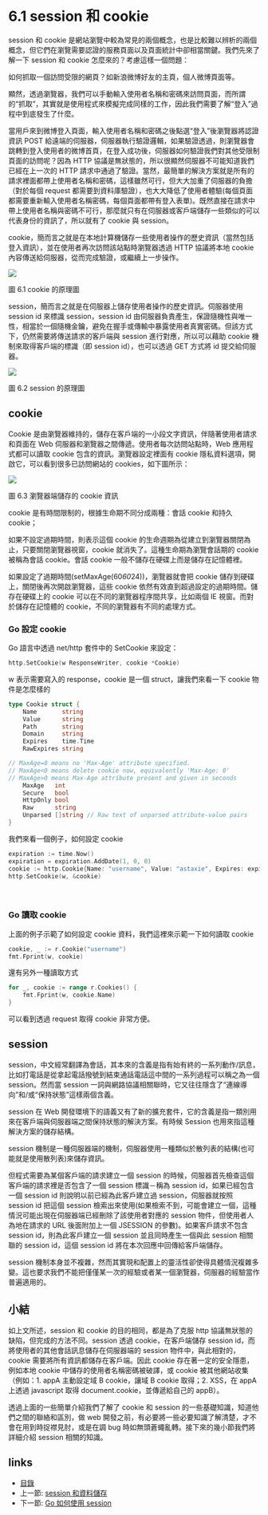 # 6.1 session 和 cookie
session 和 cookie 是網站瀏覽中較為常見的兩個概念，也是比較難以辨析的兩個概念，但它們在瀏覽需要認證的服務頁面以及頁面統計中卻相當關鍵。我們先來了解一下 session 和 cookie 怎麼來的？考慮這樣一個問題：

如何抓取一個訪問受限的網頁？如新浪微博好友的主頁，個人微博頁面等。

顯然，透過瀏覽器，我們可以手動輸入使用者名稱和密碼來訪問頁面，而所謂的“抓取”，其實就是使用程式來模擬完成同樣的工作，因此我們需要了解“登入”過程中到底發生了什麼。

當用戶來到微博登入頁面，輸入使用者名稱和密碼之後點選“登入”後瀏覽器將認證資訊 POST 給遠端的伺服器，伺服器執行驗證邏輯，如果驗證透過，則瀏覽器會跳轉到登入使用者的微博首頁，在登入成功後，伺服器如何驗證我們對其他受限制頁面的訪問呢？因為 HTTP 協議是無狀態的，所以很顯然伺服器不可能知道我們已經在上一次的 HTTP 請求中通過了驗證。當然，最簡單的解決方案就是所有的請求裡面都帶上使用者名稱和密碼，這樣雖然可行，但大大加重了伺服器的負擔（對於每個 request 都需要到資料庫驗證），也大大降低了使用者體驗(每個頁面都需要重新輸入使用者名稱密碼，每個頁面都帶有登入表單)。既然直接在請求中帶上使用者名稱與密碼不可行，那麼就只有在伺服器或客戶端儲存一些類似的可以代表身份的資訊了，所以就有了 cookie 與 session。

cookie，簡而言之就是在本地計算機儲存一些使用者操作的歷史資訊（當然包括登入資訊），並在使用者再次訪問該站點時瀏覽器透過 HTTP 協議將本地 cookie 內容傳送給伺服器，從而完成驗證，或繼續上一步操作。

![](images/6.1.cookie2.png)

圖 6.1 cookie 的原理圖

session，簡而言之就是在伺服器上儲存使用者操作的歷史資訊。伺服器使用 session id 來標識 session，session id 由伺服器負責產生，保證隨機性與唯一性，相當於一個隨機金鑰，避免在握手或傳輸中暴露使用者真實密碼。但該方式下，仍然需要將傳送請求的客戶端與 session 進行對應，所以可以藉助 cookie 機制來取得客戶端的標識（即 session id），也可以透過 GET 方式將 id 提交給伺服器。

![](images/6.1.session.png)

圖 6.2 session 的原理圖

## cookie
Cookie 是由瀏覽器維持的，儲存在客戶端的一小段文字資訊，伴隨著使用者請求和頁面在 Web 伺服器和瀏覽器之間傳遞。使用者每次訪問站點時，Web 應用程式都可以讀取 cookie 包含的資訊。瀏覽器設定裡面有 cookie 隱私資料選項，開啟它，可以看到很多已訪問網站的 cookies，如下圖所示：

![](images/6.1.cookie.png)

圖 6.3 瀏覽器端儲存的 cookie 資訊

cookie 是有時間限制的，根據生命期不同分成兩種：會話 cookie 和持久 cookie；

如果不設定過期時間，則表示這個 cookie 的生命週期為從建立到瀏覽器關閉為止，只要關閉瀏覽器視窗，cookie 就消失了。這種生命期為瀏覽會話期的 cookie 被稱為會話 cookie。會話 cookie 一般不儲存在硬碟上而是儲存在記憶體裡。

如果設定了過期時間(setMaxAge(60*60*24))，瀏覽器就會把 cookie 儲存到硬碟上，關閉後再次開啟瀏覽器，這些 cookie 依然有效直到超過設定的過期時間。儲存在硬碟上的 cookie 可以在不同的瀏覽器程序間共享，比如兩個 IE 視窗。而對於儲存在記憶體的 cookie，不同的瀏覽器有不同的處理方式。
　　

### Go 設定 cookie
Go 語言中透過 net/http 套件中的 SetCookie 來設定：

```Go
http.SetCookie(w ResponseWriter, cookie *Cookie)
```
w 表示需要寫入的  response，cookie 是一個 struct，讓我們來看一下 cookie 物件是怎麼樣的

```Go
type Cookie struct {
	Name       string
	Value      string
	Path       string
	Domain     string
	Expires    time.Time
	RawExpires string

// MaxAge=0 means no 'Max-Age' attribute specified.
// MaxAge<0 means delete cookie now, equivalently 'Max-Age: 0'
// MaxAge>0 means Max-Age attribute present and given in seconds
	MaxAge   int
	Secure   bool
	HttpOnly bool
	Raw      string
	Unparsed []string // Raw text of unparsed attribute-value pairs
}
```

我們來看一個例子，如何設定 cookie

```Go
expiration := time.Now()
expiration = expiration.AddDate(1, 0, 0)
cookie := http.Cookie{Name: "username", Value: "astaxie", Expires: expiration}
http.SetCookie(w, &cookie)
```
　　
### Go 讀取 cookie
上面的例子示範了如何設定 cookie 資料，我們這裡來示範一下如何讀取 cookie

```Go
cookie, _ := r.Cookie("username")
fmt.Fprint(w, cookie)
```
還有另外一種讀取方式

```Go
for _, cookie := range r.Cookies() {
	fmt.Fprint(w, cookie.Name)
}
```
可以看到透過 request 取得 cookie 非常方便。

## session

session，中文經常翻譯為會話，其本來的含義是指有始有終的一系列動作/訊息，比如打電話是從拿起電話撥號到結束通話電話這中間的一系列過程可以稱之為一個 session。然而當 session 一詞與網路協議相關聯時，它又往往隱含了“連線導向”和/或“保持狀態”這樣兩個含義。

session 在 Web 開發環境下的語義又有了新的擴充套件，它的含義是指一類別用來在客戶端與伺服器端之間保持狀態的解決方案。有時候 Session 也用來指這種解決方案的儲存結構。

session 機制是一種伺服器端的機制，伺服器使用一種類似於散列表的結構(也可能就是使用散列表)來儲存資訊。

但程式需要為某個客戶端的請求建立一個 session 的時候，伺服器首先檢查這個客戶端的請求裡是否包含了一個 session 標識－稱為 session id，如果已經包含一個 session id 則說明以前已經為此客戶建立過 session，伺服器就按照 session id 把這個 session 檢索出來使用(如果檢索不到，可能會建立一個，這種情況可能出現在伺服器端已經刪除了該使用者對應的 session 物件，但使用者人為地在請求的 URL 後面附加上一個 JSESSION 的參數)。如果客戶請求不包含 session id，則為此客戶建立一個 session 並且同時產生一個與此 session 相關聯的 session id，這個 session id 將在本次回應中回傳給客戶端儲存。

session 機制本身並不複雜，然而其實現和配置上的靈活性卻使得具體情況複雜多變。這也要求我們不能把僅僅某一次的經驗或者某一個瀏覽器，伺服器的經驗當作普遍適用的。

## 小結

如上文所述，session 和 cookie 的目的相同，都是為了克服 http 協議無狀態的缺陷，但完成的方法不同。session 透過 cookie，在客戶端儲存 session id，而將使用者的其他會話訊息儲存在伺服器端的 session 物件中，與此相對的，cookie 需要將所有資訊都儲存在客戶端。因此 cookie 存在著一定的安全隱患，例如本地 cookie 中儲存的使用者名稱密碼被破譯，或 cookie 被其他網站收集（例如：1. appA 主動設定域 B cookie，讓域 B cookie 取得；2. XSS，在 appA 上透過 javascript 取得 document.cookie，並傳遞給自己的 appB）。


透過上面的一些簡單介紹我們了解了 cookie 和 session 的一些基礎知識，知道他們之間的聯絡和區別，做 web 開發之前，有必要將一些必要知識了解清楚，才不會在用到時捉襟見肘，或是在調 bug 時如無頭蒼蠅亂轉。接下來的幾小節我們將詳細介紹 session 相關的知識。

## links
   * [目錄](preface.md)
   * 上一節: [session 和資料儲存](06.0.md)
   * 下一節: [Go 如何使用 session](06.2.md)
